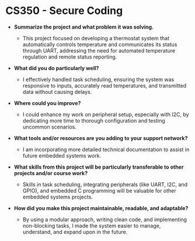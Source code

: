 # CS350 - Secure Coding

- **Summarize the project and what problem it was solving.**
  - This project focused on developing a thermostat system that automatically controls temperature and communicates its status through UART, addressing the need for automated temperature regulation and remote status reporting.

- **What did you do particularly well?**
  - I effectively handled task scheduling, ensuring the system was responsive to inputs, accurately read temperatures, and transmitted data without causing delays.

- **Where could you improve?**
  - I could enhance my work on peripheral setup, especially with I2C, by dedicating more time to thorough configuration and testing uncommon scenarios.

- **What tools and/or resources are you adding to your support network?**
  - I am incorporating more detailed technical documentation to assist in future embedded systems work.

- **What skills from this project will be particularly transferable to other projects and/or course work?**
  - Skills in task scheduling, integrating peripherals (like UART, I2C, and GPIO), and embedded C programming will be valuable for other embedded systems projects.

- **How did you make this project maintainable, readable, and adaptable?**
  - By using a modular approach, writing clean code, and implementing non-blocking tasks, I made the system easier to manage, understand, and expand upon in the future.
